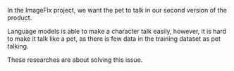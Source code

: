 In the ImageFix project, we want the pet to talk in our second version of the product. 

Language models is able to make a character talk easily, however, it is hard to make it
talk like a pet, as there is few data in the training dataset as pet talking. 

These researches are about solving this issue. 